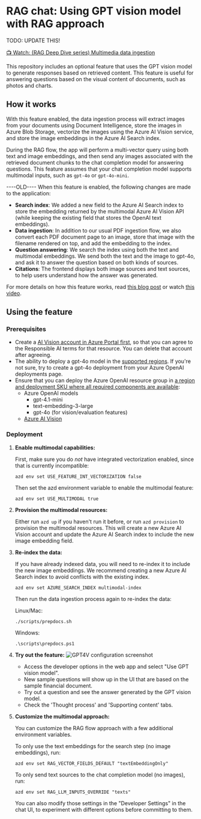 # RAG chat: Using GPT vision model with RAG approach

TODO: UPDATE THIS!

[📺 Watch: (RAG Deep Dive series) Multimedia data ingestion](https://www.youtube.com/watch?v=5FfIy7G2WW0)

This repository includes an optional feature that uses the GPT vision model to generate responses based on retrieved content. This feature is useful for answering questions based on the visual content of documents, such as photos and charts.

## How it works

With this feature enabled, the data ingestion process will extract images from your documents
using Document Intelligence, store the images in Azure Blob Storage, vectorize the images using the Azure AI Vision service, and store the image embeddings in the Azure AI Search index.

During the RAG flow, the app will perform a multi-vector query using both text and image embeddings, and then send any images associated with the retrieved document chunks to the chat completion model for answering questions. This feature assumes that your chat completion model supports multimodal inputs, such as `gpt-4o` or `gpt-4o-mini`.

----OLD----
When this feature is enabled, the following changes are made to the application:

* **Search index**: We added a new field to the Azure AI Search index to store the embedding returned by the multimodal Azure AI Vision API (while keeping the existing field that stores the OpenAI text embeddings).
* **Data ingestion**: In addition to our usual PDF ingestion flow, we also convert each PDF document page to an image, store that image with the filename rendered on top, and add the embedding to the index.
* **Question answering**: We search the index using both the text and multimodal embeddings. We send both the text and the image to gpt-4o, and ask it to answer the question based on both kinds of sources.
* **Citations**: The frontend displays both image sources and text sources, to help users understand how the answer was generated.

For more details on how this feature works, read [this blog post](https://techcommunity.microsoft.com/blog/azuredevcommunityblog/integrating-vision-into-rag-applications/4239460) or watch [this video](https://www.youtube.com/live/C3Zq3z4UQm4?si=SSPowBBJoTBKZ9WW&t=89).

## Using the feature

### Prerequisites

* Create a [AI Vision account in Azure Portal first](https://ms.portal.azure.com/#create/Microsoft.CognitiveServicesComputerVision), so that you can agree to the Responsible AI terms for that resource. You can delete that account after agreeing.
* The ability to deploy a gpt-4o model in the [supported regions](https://learn.microsoft.com/azure/ai-services/openai/concepts/models#standard-deployment-model-availability). If you're not sure, try to create a gpt-4o deployment from your Azure OpenAI deployments page.
* Ensure that you can deploy the Azure OpenAI resource group in [a region and deployment SKU where all required components are available](https://learn.microsoft.com/azure/cognitive-services/openai/concepts/models#model-summary-table-and-region-availability):
  * Azure OpenAI models
    * gpt-4.1-mini
    * text-embedding-3-large
    * gpt-4o (for vision/evaluation features)
  * [Azure AI Vision](https://learn.microsoft.com/azure/ai-services/computer-vision/)

### Deployment

1. **Enable multimodal capabilities:**

   First, make sure you do *not* have integrated vectorization enabled, since that is currently incompatible:

   ```shell
   azd env set USE_FEATURE_INT_VECTORIZATION false
   ```

   Then set the azd environment variable to enable the multimodal feature:

   ```shell
   azd env set USE_MULTIMODAL true
   ```

2. **Provision the multimodal resources:**

   Either run `azd up` if you haven't run it before, or run `azd provision` to provision the multimodal resources. This will create a new Azure AI Vision account and update the Azure AI Search index to include the new image embedding field.

3. **Re-index the data:**

   If you have already indexed data, you will need to re-index it to include the new image embeddings.
   We recommend creating a new Azure AI Search index to avoid conflicts with the existing index.

   ```shell
   azd env set AZURE_SEARCH_INDEX multimodal-index
   ```

   Then run the data ingestion process again to re-index the data:

   Linux/Mac:

   ```shell
   ./scripts/prepdocs.sh
   ```

   Windows:

   ```shell
   .\scripts\prepdocs.ps1
   ```

4. **Try out the feature:**
    ![GPT4V configuration screenshot](./images/gpt4v.png)
   * Access the developer options in the web app and select "Use GPT vision model".
   * New sample questions will show up in the UI that are based on the sample financial document.
   * Try out a question and see the answer generated by the GPT vision model.
   * Check the 'Thought process' and 'Supporting content' tabs.

5. **Customize the multimodal approach:**

   You can customize the RAG flow approach with a few additional environment variables.

   To only use the text embeddings for the search step (no image embeddings), run:

   ```shell
   azd env set RAG_VECTOR_FIELDS_DEFAULT "textEmbeddingOnly"
   ```

   To only send text sources to the chat completion model (no images), run:

   ```shell
   azd env set RAG_LLM_INPUTS_OVERRIDE "texts"
   ```

   You can also modify those settings in the "Developer Settings" in the chat UI,
   to experiment with different options before committing to them.
